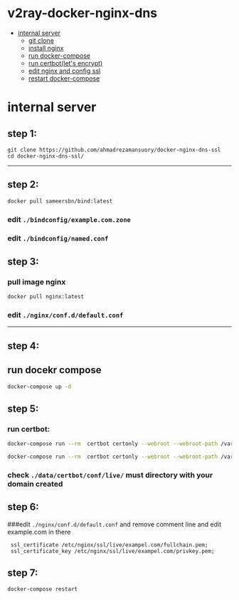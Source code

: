 
# v2ray-docker-nginx-dns


- [internal server](#internal-server)
  - [git clone](#step-1)
  - [install nginx](#step-2)
  - [run docker-compose](#step-3)
  - [run certbot(let's encrypt)](#step-4)
  - [edit nginx and config ssl](#step-5)
  - [restart docker-compose ](#step-5)


# internal server



## step 1:

```console
git clone https://github.com/ahmadrezamansuory/docker-nginx-dns-ssl
cd docker-nginx-dns-ssl/
```

-----

## step 2:

```bash
docker pull sameersbn/bind:latest
```

### edit `./bindconfig/example.com.zone`

### edit  `./bindconfig/named.conf`

## step 3:

### pull image nginx

```bash
docker pull nginx:latest
```

### edit `./nginx/conf.d/default.conf`

-----

## step 4:

## run docekr compose

```bash
docker-compose up -d
```

## step 5:

### run certbot:

```bash
docker-compose run --rm  certbot certonly --webroot --webroot-path /var/www/certbot/ --dry-run -d example.com
```

```bash
docker-compose run --rm  certbot certonly --webroot --webroot-path /var/www/certbot/ -d --dry-run -d example.com
```
### check `./data/certbot/conf/live/` must directory with your domain created
## step 6:

###edit `./nginx/conf.d/default.conf` and remove comment line and edit example.com in there

```commandline
 ssl_certificate /etc/nginx/ssl/live/exampel.com/fullchain.pem;
 ssl_certificate_key /etc/nginx/ssl/live/exampel.com/privkey.pem;
```
## step 7:
```bash
docker-compose restart 
```
